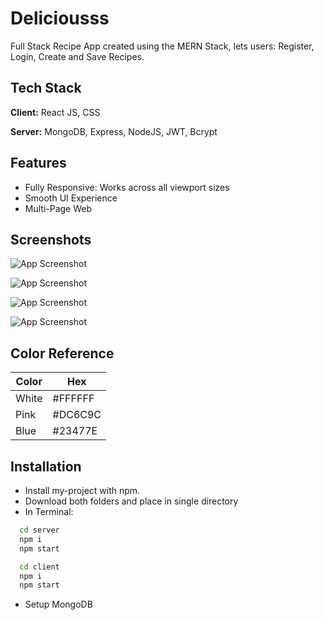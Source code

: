 
# Deliciousss

Full Stack Recipe App created using the MERN Stack, lets users: Register, Login, Create and Save Recipes.


## Tech Stack

**Client:** React JS, CSS

**Server:** MongoDB, Express, NodeJS, JWT, Bcrypt
## Features

- Fully Responsive: Works across all viewport sizes
- Smooth UI Experience
- Multi-Page Web
## Screenshots

![App Screenshot](https://imgtr.ee/images/2023/06/24/dDYvQ.jpg)

![App Screenshot](https://imgtr.ee/images/2023/06/24/dDryb.jpg)

![App Screenshot](https://imgtr.ee/images/2023/06/24/dDZxR.jpg)

![App Screenshot](https://imgtr.ee/images/2023/06/24/dDmiI.jpg)
## Color Reference

| Color             | Hex                                                                |
| ----------------- | ------------------------------------------------------------------ |
| White | #FFFFFF |
| Pink | #DC6C9C |
| Blue | #23477E |
 

## Installation

* Install my-project with npm. 
* Download both folders and place in single directory
* In Terminal: 
```bash
  cd server
  npm i
  npm start
```
```bash
  cd client
  npm i
  npm start
```
* Setup MongoDB
